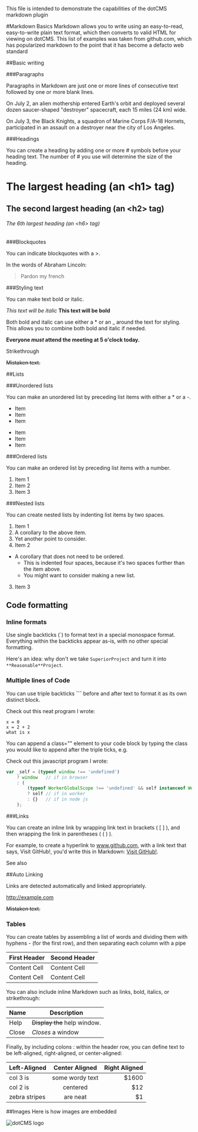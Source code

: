 This file is intended to demonstrate the capabilities of the dotCMS markdown plugin

#Markdown Basics
Markdown allows you to write using an easy-to-read, easy-to-write plain text format, which then converts to valid HTML for viewing on dotCMS.  This list of examples was taken from github.com, which has popularized markdown to the point that it has become a defacto web standard

##Basic writing

###Paragraphs

Paragraphs in Markdown are just one or more lines of consecutive text followed by one or more blank lines.

On July 2, an alien mothership entered Earth's orbit and deployed several dozen saucer-shaped "destroyer" spacecraft, each 15 miles (24 km) wide.

On July 3, the Black Knights, a squadron of Marine Corps F/A-18 Hornets, participated in an assault on a destroyer near the city of Los Angeles.

###Headings

You can create a heading by adding one or more # symbols before your heading text. The number of # you use will determine the size of the heading.

# The largest heading (an &lt;h1&gt; tag)
## The second largest heading (an &lt;h2&gt; tag)

###### The 6th largest heading (an &lt;h6&gt; tag)


###Blockquotes

You can indicate blockquotes with a >.

In the words of Abraham Lincoln:

> Pardon my french

###Styling text

You can make text bold or italic.

*This text will be italic*
**This text will be bold**


Both bold and italic can use either a * or an _ around the text for styling. This allows you to combine both bold and italic if needed.

**Everyone _must_ attend the meeting at 5 o'clock today.**


Strikethrough


~~Mistaken text.~~


##Lists

###Unordered lists

You can make an unordered list by preceding list items with either a * or a -.

* Item
* Item
* Item

- Item
- Item
- Item

###Ordered lists

You can make an ordered list by preceding list items with a number.

1. Item 1
2. Item 2
3. Item 3

###Nested lists

You can create nested lists by indenting list items by two spaces.

1. Item 1
  1. A corollary to the above item.
  2. Yet another point to consider.
2. Item 2
  * A corollary that does not need to be ordered.
    * This is indented four spaces, because it's two spaces further than the item above.
    * You might want to consider making a new list.
3. Item 3

## Code formatting

### Inline formats

Use single backticks (`) to format text in a special monospace format. Everything within the backticks appear as-is, with no other special formatting.

Here's an idea: why don't we take `SuperiorProject` and turn it into `**Reasonable**Project`.

### Multiple lines of Code

You can use triple backticks <b>```</b> before and after text to format it as its own distinct block.

Check out this neat program I wrote:

```
x = 0
x = 2 + 2
what is x
```

You can append a class="" element to your code block by typing the class you would like to append after the triple ticks, e.g.

Check out this javascript program I wrote:

```javascript
var _self = (typeof window !== 'undefined')
	? window   // if in browser
	: (
		(typeof WorkerGlobalScope !== 'undefined' && self instanceof WorkerGlobalScope)
		? self // if in worker
		: {}   // if in node js
	);

```



###Links

You can create an inline link by wrapping link text in brackets ( [ ] ), and then wrapping the link in parentheses ( ( ) ).

For example, to create a hyperlink to www.github.com, with a link text that says, Visit GitHub!, you'd write this in Markdown: [Visit GitHub!](https://www.github.com).


See also

##Auto Linking

Links are detected automatically and linked appropriately.

http://example.com


~~Mistaken text.~~

### Tables
You can create tables by assembling a list of words and dividing them with hyphens - (for the first row), and then separating each column with a pipe


| First Header  | Second Header |
| ------------- | ------------- |
| Content Cell  | Content Cell  |
| Content Cell  | Content Cell  |


You can also include inline Markdown such as links, bold, italics, or strikethrough:


| Name | Description          |
| ------------- | ----------- |
| Help      | ~~Display the~~ help window.|
| Close     | _Closes_ a window     |


Finally, by including colons : within the header row, you can define text to be left-aligned, right-aligned, or center-aligned:

| Left-Aligned  | Center Aligned  | Right Aligned |
| :------------ |:---------------:| -----:|
| col 3 is      | some wordy text | $1600 |
| col 2 is      | centered        |   $12 |
| zebra stripes | are neat        |    $1 |

##Images
Here is how images are embedded

![dotCMS logo](http://dotcms.com/images/logo.png)



